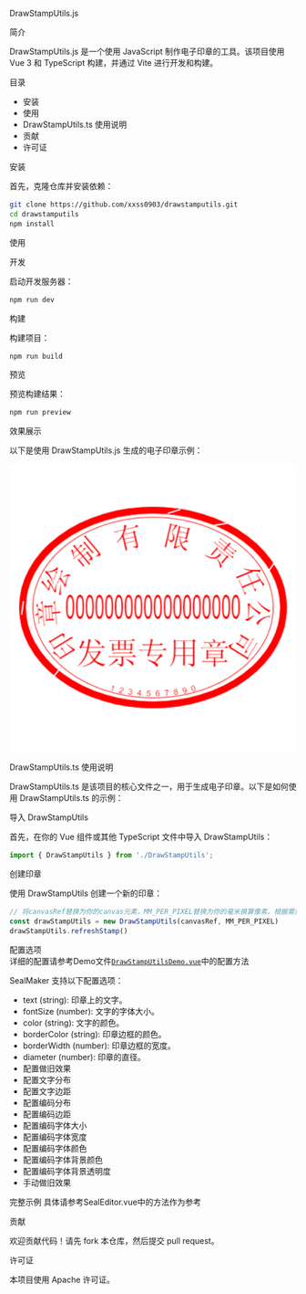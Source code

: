 DrawStampUtils.js

简介

DrawStampUtils.js 是一个使用 JavaScript 制作电子印章的工具。该项目使用 Vue 3 和 TypeScript 构建，并通过 Vite 进行开发和构建。

目录

- 安装
- 使用
- DrawStampUtils.ts 使用说明
- 贡献
- 许可证

安装

首先，克隆仓库并安装依赖：

```bash
git clone https://github.com/xxss0903/drawstamputils.git
cd drawstamputils
npm install
```

使用

开发

启动开发服务器：

```bash
npm run dev
```

构建

构建项目：

```bash
npm run build
```

预览

预览构建结果：

```bash
npm run preview
```
效果展示

以下是使用 DrawStampUtils.js 生成的电子印章示例：

![Seal Example](public/seal.png)


DrawStampUtils.ts 使用说明

DrawStampUtils.ts 是该项目的核心文件之一，用于生成电子印章。以下是如何使用 DrawStampUtils.ts 的示例：

导入 DrawStampUtils

首先，在你的 Vue 组件或其他 TypeScript 文件中导入 DrawStampUtils：

```typescript
import { DrawStampUtils } from './DrawStampUtils';
```

创建印章

使用 DrawStampUtils 创建一个新的印章：

```typescript
// 将canvasRef替换为你的canvas元素，MM_PER_PIXEL替换为你的毫米换算像素，根据需要修改
const drawStampUtils = new DrawStampUtils(canvasRef, MM_PER_PIXEL)
drawStampUtils.refreshStamp()
```

配置选项<br>
详细的配置请参考Demo文件[`DrawStampUtilsDemo.vue`](src/DrawStampUtilsDemo.vue)中的配置方法

SealMaker 支持以下配置选项：

- text (string): 印章上的文字。
- fontSize (number): 文字的字体大小。
- color (string): 文字的颜色。
- borderColor (string): 印章边框的颜色。
- borderWidth (number): 印章边框的宽度。
- diameter (number): 印章的直径。
- 配置做旧效果
- 配置文字分布
- 配置文字边距
- 配置编码分布
- 配置编码边距
- 配置编码字体大小
- 配置编码字体宽度
- 配置编码字体颜色
- 配置编码字体背景颜色
- 配置编码字体背景透明度
- 手动做旧效果

完整示例
具体请参考SealEditor.vue中的方法作为参考


贡献

欢迎贡献代码！请先 fork 本仓库，然后提交 pull request。

许可证

本项目使用 Apache 许可证。